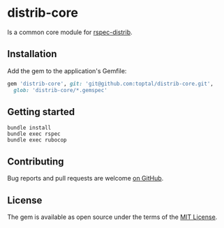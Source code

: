 # distrib-core

Is a common core module for [rspec-distrib](../rspec-distrib).

## Installation

Add the gem to the application's Gemfile:

```ruby
gem 'distrib-core', git: 'git@github.com:toptal/distrib-core.git',
  glob: 'distrib-core/*.gemspec'
```

## Getting started

```shell
bundle install
bundle exec rspec
bundle exec rubocop
```

## Contributing

Bug reports and pull requests are welcome [on GitHub](https://github.com/toptal/distrib-core/issues).

## License

The gem is available as open source under the terms of the [MIT License](https://opensource.org/licenses/MIT).
